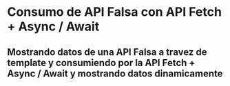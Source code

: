 # Consumo de API Falsa con API Fetch + Async / Await

## Mostrando datos de una API Falsa a travez de template y consumiendo por la API Fetch + Async / Await y mostrando datos dinamicamente